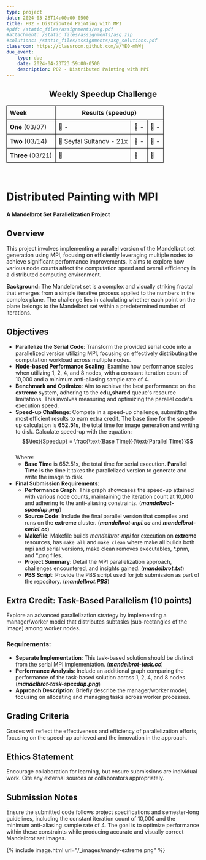 ```yaml
---
type: project
date: 2024-03-28T14:00:00-0500
title: P02 - Distributed Painting with MPI
#pdf: /static_files/assignments/asg.pdf
#attachment: /static_files/assignments/asg.zip
#solutions: /static_files/assignments/asg_solutions.pdf
classroom: https://classroom.github.com/a/YE0-mhWj
due_event: 
    type: due
    date: 2024-04-23T23:59:00-0500
    description: P02 - Distributed Painting with MPI
---
```


<h2 style="text-align: center;">Weekly Speedup Challenge</h2>

<table style="width: 100%; border-collapse: collapse;">
    <tr>
        <th style="border: 1px solid black; padding: 8px; text-align: left;">Week</th>
        <th style="border: 1px solid black; padding: 8px; text-align: center;" colspan="3">Results (speedup)</th>
    </tr>
    <tr>
        <td style="border: 1px solid black; padding: 8px; text-align: left;"><b>One</b> (03/07)</td>
        <td style="border: 1px solid black; padding: 8px; text-align: left;">🥇 -</td>
        <td style="border: 1px solid black; padding: 8px; text-align: left;">🥈 -</td>
        <td style="border: 1px solid black; padding: 8px; text-align: left;">🥉 -</td>
    </tr>
    <tr>
        <td style="border: 1px solid black; padding: 8px; text-align: left;"><b>Two</b> (03/14)</td>
        <td style="border: 1px solid black; padding: 8px; text-align: left;">🥇 Seyfal Sultanov - 21x</td>
        <td style="border: 1px solid black; padding: 8px; text-align: left;">🥈 - </td>
        <td style="border: 1px solid black; padding: 8px; text-align: left;">🥉 - </td>
    </tr>
    <tr>
        <td style="border: 1px solid black; padding: 8px; text-align: left;"><b>Three</b> (03/21)</td>
        <td style="border: 1px solid black; padding: 8px; text-align: left;">🥇</td>
        <td style="border: 1px solid black; padding: 8px; text-align: left;">🥈</td>
        <td style="border: 1px solid black; padding: 8px; text-align: left;">🥉</td>
    </tr>
</table>
<br>

# Distributed Painting with MPI
#### A Mandelbrot Set Parallelization Project

## Overview
This project involves implementing a parallel version of the Mandelbrot set generation using MPI, focusing on efficiently leveraging multiple nodes to achieve significant performance improvements. It aims to explore how various node counts affect the computation speed and overall efficiency in a distributed computing environment.

**Background:** The Mandelbrot set is a complex and visually striking fractal that emerges from a simple iterative process applied to the numbers in the complex plane. The challenge lies in calculating whether each point on the plane belongs to the Mandelbrot set within a predetermined number of iterations.

## Objectives
- **Parallelize the Serial Code**: Transform the provided serial code into a parallelized version utilizing MPI, focusing on effectively distributing the computation workload across multiple nodes.
- **Node-based Performance Scaling**: Examine how performance scales when utilizing 1, 2, 4, and 8 nodes, with a constant iteration count of 10,000 and a minimum anti-aliasing sample rate of 4.
- **Benchmark and Optimize**: Aim to achieve the best performance on the **extreme** system, adhering to the **edu_shared** queue's resource limitations. This involves measuring and optimizing the parallel code's execution speed.
- **Speed-up Challenge**: Compete in a speed-up challenge, submitting the most efficient results to earn extra credit. The base time for the speed-up calculation is **652.51s**, the total time for image generation and writing to disk. Calculate speed-up with the equation:
$$\text{Speedup} = \frac{\text{Base Time}}{\text{Parallel Time}}$$
<br>Where:
    - **Base Time** is 652.51s, the total time for serial execution.
    **Parallel Time** is the time it takes the parallelized version to generate and write the image to disk.
- **Final Submission Requirements**:
    - **Performance Graph**: This graph showcases the speed-up attained with various node counts, maintaining the iteration count at 10,000 and adhering to the anti-aliasing constraints. (_**mandelbrot-speedup.png**_)
    - **Source Code**: Include the final parallel version that compiles and runs on the **extreme** cluster. (_**mandelbrot-mpi.cc**_ and _**mandelbrot-serial.cc**_)
    - **Makefile**: Makefile builds _mandelbrot-mpi_ for execution on **extreme** resources, has `make all` and `make clean` where make all builds both mpi and serial versions, make clean removes executables, *.pnm, and *.png files.
    - **Project Summary**: Detail the MPI parallelization approach, challenges encountered, and insights gained. (_**mandelbrot.txt**_)
    - **PBS Script**: Provide the PBS script used for job submission as part of the repository. (_**mandelbrot.PBS**_)

## Extra Credit: Task-Based Parallelism (10 points)
Explore an advanced parallelization strategy by implementing a manager/worker model that distributes subtasks (sub-rectangles of the image) among worker nodes. 

### Requirements:
- **Separate Implementation**: This task-based solution should be distinct from the serial MPI implementation. (_**mandelbrot-task.cc**_)
- **Performance Analysis**: Include an additional graph comparing the performance of the task-based solution across 1, 2, 4, and 8 nodes. (_**mandelbrot-task-speedup.png**_)
- **Approach Description**: Briefly describe the manager/worker model, focusing on allocating and managing tasks across worker processes.

## Grading Criteria
Grades will reflect the effectiveness and efficiency of parallelization efforts, focusing on the speed-up achieved and the innovation in the approach.

## Ethics Statement
Encourage collaboration for learning, but ensure submissions are individual work. Cite any external sources or collaborators appropriately.

## Submission Notes
Ensure the submitted code follows project specifications and semester-long guidelines, including the constant iteration count of 10,000 and the minimum anti-aliasing sample rate of 4. The goal is to optimize performance within these constraints while producing accurate and visually correct Mandelbrot set images.

{% include image.html url="/_images/mandy-extreme.png" %}
